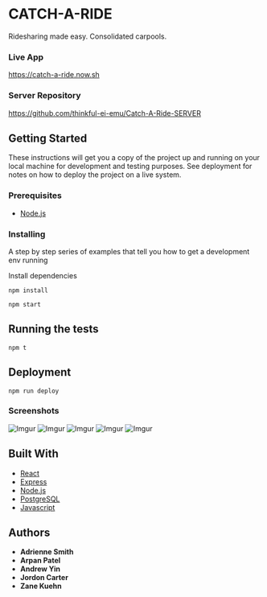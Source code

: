 CATCH-A-RIDE
============

Ridesharing made easy. Consolidated carpools.

### Live App

https://catch-a-ride.now.sh

### Server Repository

https://github.com/thinkful-ei-emu/Catch-A-Ride-SERVER

## Getting Started

These instructions will get you a copy of the project up and running on your local machine for development and testing purposes. See deployment for notes on how to deploy the project on a live system.

### Prerequisites

* [Node.js](https://nodejs.org/en/)

### Installing

A step by step series of examples that tell you how to get a development env running

Install dependencies
```
npm install
```
```
npm start
```
## Running the tests

```
npm t
```

## Deployment
```
npm run deploy
```

### Screenshots

![Imgur](https://i.imgur.com/THzv7GA.png)
![Imgur](https://i.imgur.com/X9wgMs5.png)
![Imgur](https://i.imgur.com/akxep7O.png)
![Imgur](https://i.imgur.com/4XSUdjR.png)
![Imgur](https://i.imgur.com/7cNbE85.png)

## Built With
* [React](https://reactjs.org)
* [Express](https://expressjs.com/)
* [Node.js](https://nodejs.org/en/)
* [PostgreSQL](https://www.postgresql.org)
* [Javascript](https://www.javascript.com)

## Authors
* **Adrienne Smith**
* **Arpan Patel**
* **Andrew Yin** 
* **Jordon Carter** 
* **Zane Kuehn**
